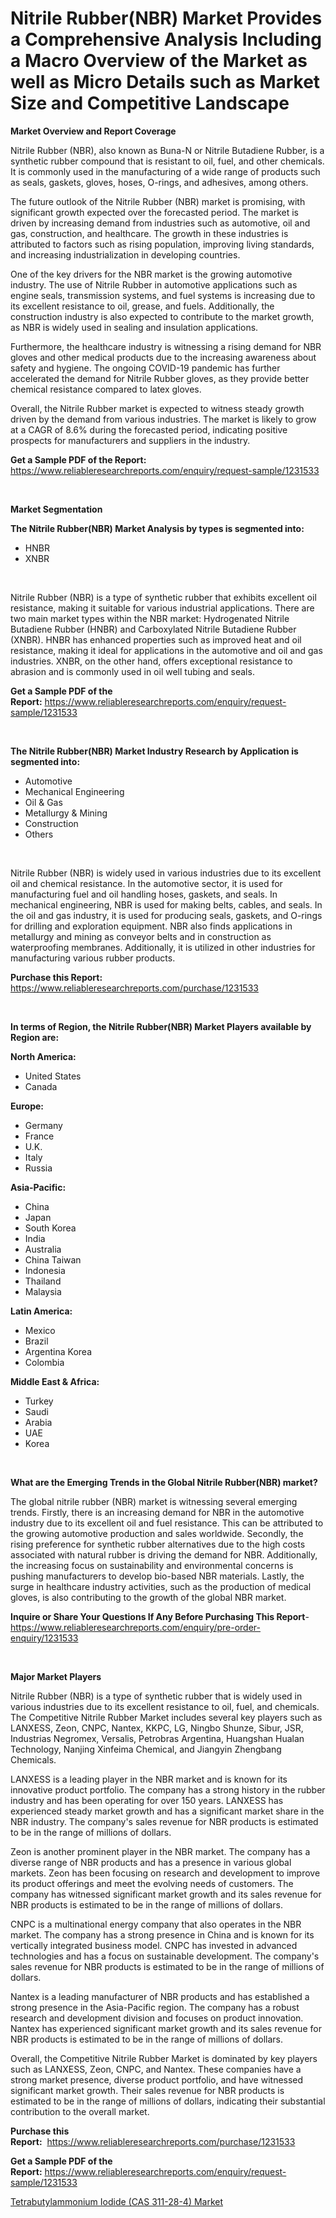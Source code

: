 <p><h1>Nitrile Rubber(NBR) Market Provides a Comprehensive Analysis Including a Macro Overview of the Market as well as Micro Details such as Market Size and Competitive Landscape</h1></p><p><strong>Market Overview and Report Coverage</strong></p>
<p><p>Nitrile Rubber (NBR), also known as Buna-N or Nitrile Butadiene Rubber, is a synthetic rubber compound that is resistant to oil, fuel, and other chemicals. It is commonly used in the manufacturing of a wide range of products such as seals, gaskets, gloves, hoses, O-rings, and adhesives, among others.</p><p>The future outlook of the Nitrile Rubber (NBR) market is promising, with significant growth expected over the forecasted period. The market is driven by increasing demand from industries such as automotive, oil and gas, construction, and healthcare. The growth in these industries is attributed to factors such as rising population, improving living standards, and increasing industrialization in developing countries.</p><p>One of the key drivers for the NBR market is the growing automotive industry. The use of Nitrile Rubber in automotive applications such as engine seals, transmission systems, and fuel systems is increasing due to its excellent resistance to oil, grease, and fuels. Additionally, the construction industry is also expected to contribute to the market growth, as NBR is widely used in sealing and insulation applications.</p><p>Furthermore, the healthcare industry is witnessing a rising demand for NBR gloves and other medical products due to the increasing awareness about safety and hygiene. The ongoing COVID-19 pandemic has further accelerated the demand for Nitrile Rubber gloves, as they provide better chemical resistance compared to latex gloves.</p><p>Overall, the Nitrile Rubber market is expected to witness steady growth driven by the demand from various industries. The market is likely to grow at a CAGR of 8.6% during the forecasted period, indicating positive prospects for manufacturers and suppliers in the industry.</p></p>
<p><strong>Get a Sample PDF of the Report:</strong> <a href="https://www.reliableresearchreports.com/enquiry/request-sample/1231533">https://www.reliableresearchreports.com/enquiry/request-sample/1231533</a></p>
<p>&nbsp;</p>
<p><strong>Market Segmentation</strong></p>
<p><strong>The Nitrile Rubber(NBR) Market Analysis by types is segmented into:</strong></p>
<p><ul><li>HNBR</li><li>XNBR</li></ul></p>
<p>&nbsp;</p>
<p><p>Nitrile Rubber (NBR) is a type of synthetic rubber that exhibits excellent oil resistance, making it suitable for various industrial applications. There are two main market types within the NBR market: Hydrogenated Nitrile Butadiene Rubber (HNBR) and Carboxylated Nitrile Butadiene Rubber (XNBR). HNBR has enhanced properties such as improved heat and oil resistance, making it ideal for applications in the automotive and oil and gas industries. XNBR, on the other hand, offers exceptional resistance to abrasion and is commonly used in oil well tubing and seals.</p></p>
<p><strong>Get a Sample PDF of the Report:</strong>&nbsp;<a href="https://www.reliableresearchreports.com/enquiry/request-sample/1231533">https://www.reliableresearchreports.com/enquiry/request-sample/1231533</a></p>
<p>&nbsp;</p>
<p><strong>The Nitrile Rubber(NBR) Market Industry Research by Application is segmented into:</strong></p>
<p><ul><li>Automotive</li><li>Mechanical Engineering</li><li>Oil & Gas</li><li>Metallurgy & Mining</li><li>Construction</li><li>Others</li></ul></p>
<p>&nbsp;</p>
<p><p>Nitrile Rubber (NBR) is widely used in various industries due to its excellent oil and chemical resistance. In the automotive sector, it is used for manufacturing fuel and oil handling hoses, gaskets, and seals. In mechanical engineering, NBR is used for making belts, cables, and seals. In the oil and gas industry, it is used for producing seals, gaskets, and O-rings for drilling and exploration equipment. NBR also finds applications in metallurgy and mining as conveyor belts and in construction as waterproofing membranes. Additionally, it is utilized in other industries for manufacturing various rubber products.</p></p>
<p><strong>Purchase this Report:</strong>&nbsp; <a href="https://www.reliableresearchreports.com/purchase/1231533">https://www.reliableresearchreports.com/purchase/1231533</a></p>
<p>&nbsp;</p>
<p><strong>In terms of Region, the Nitrile Rubber(NBR) Market Players available by Region are:</strong></p>
<p>
    <p> <strong> North America: </strong>
        <ul>
            <li>United States</li>
            <li>Canada</li>
        </ul>
        </p> 
    <p> <strong> Europe: </strong>
        <ul>
            <li>Germany</li>
            <li>France</li>
            <li>U.K.</li>
            <li>Italy</li>
            <li>Russia</li>
        </ul>
        </p> 
    <p> <strong> Asia-Pacific: </strong>
        <ul>
            <li>China</li>
            <li>Japan</li>
            <li>South Korea</li>
            <li>India</li>
            <li>Australia</li>
            <li>China Taiwan</li>
            <li>Indonesia</li>
            <li>Thailand</li>
            <li>Malaysia</li>
        </ul>
        </p> 
    <p> <strong> Latin America: </strong>
        <ul>
            <li>Mexico</li>
            <li>Brazil</li>
            <li>Argentina Korea</li>
            <li>Colombia</li>
        </ul>
        </p> 
    <p> <strong> Middle East & Africa: </strong>
        <ul>
            <li>Turkey</li>
            <li>Saudi</li>
            <li>Arabia</li>
            <li>UAE</li>
            <li>Korea</li>
        </ul>
    </p>
    </p>
<p>&nbsp;</p>
<p><strong>What are the Emerging Trends in the Global Nitrile Rubber(NBR) market?</strong></p>
<p><p>The global nitrile rubber (NBR) market is witnessing several emerging trends. Firstly, there is an increasing demand for NBR in the automotive industry due to its excellent oil and fuel resistance. This can be attributed to the growing automotive production and sales worldwide. Secondly, the rising preference for synthetic rubber alternatives due to the high costs associated with natural rubber is driving the demand for NBR. Additionally, the increasing focus on sustainability and environmental concerns is pushing manufacturers to develop bio-based NBR materials. Lastly, the surge in healthcare industry activities, such as the production of medical gloves, is also contributing to the growth of the global NBR market.</p></p>
<p><strong>Inquire or Share Your Questions If Any Before Purchasing This Report</strong>- <a href="https://www.reliableresearchreports.com/enquiry/pre-order-enquiry/1231533">https://www.reliableresearchreports.com/enquiry/pre-order-enquiry/1231533</a></p>
<p>&nbsp;</p>
<p><strong>Major Market Players</strong></p>
<p><p>Nitrile Rubber (NBR) is a type of synthetic rubber that is widely used in various industries due to its excellent resistance to oil, fuel, and chemicals. The Competitive Nitrile Rubber Market includes several key players such as LANXESS, Zeon, CNPC, Nantex, KKPC, LG, Ningbo Shunze, Sibur, JSR, Industrias Negromex, Versalis, Petrobras Argentina, Huangshan Hualan Technology, Nanjing Xinfeima Chemical, and Jiangyin Zhengbang Chemicals.</p><p>LANXESS is a leading player in the NBR market and is known for its innovative product portfolio. The company has a strong history in the rubber industry and has been operating for over 150 years. LANXESS has experienced steady market growth and has a significant market share in the NBR industry. The company's sales revenue for NBR products is estimated to be in the range of millions of dollars.</p><p>Zeon is another prominent player in the NBR market. The company has a diverse range of NBR products and has a presence in various global markets. Zeon has been focusing on research and development to improve its product offerings and meet the evolving needs of customers. The company has witnessed significant market growth and its sales revenue for NBR products is estimated to be in the range of millions of dollars.</p><p>CNPC is a multinational energy company that also operates in the NBR market. The company has a strong presence in China and is known for its vertically integrated business model. CNPC has invested in advanced technologies and has a focus on sustainable development. The company's sales revenue for NBR products is estimated to be in the range of millions of dollars.</p><p>Nantex is a leading manufacturer of NBR products and has established a strong presence in the Asia-Pacific region. The company has a robust research and development division and focuses on product innovation. Nantex has experienced significant market growth and its sales revenue for NBR products is estimated to be in the range of millions of dollars.</p><p>Overall, the Competitive Nitrile Rubber Market is dominated by key players such as LANXESS, Zeon, CNPC, and Nantex. These companies have a strong market presence, diverse product portfolio, and have witnessed significant market growth. Their sales revenue for NBR products is estimated to be in the range of millions of dollars, indicating their substantial contribution to the overall market.</p></p>
<p><strong>Purchase this Report:</strong>&nbsp;&nbsp;<a href="https://www.reliableresearchreports.com/purchase/1231533">https://www.reliableresearchreports.com/purchase/1231533</a></p>
<p></p>
<p><strong>Get a Sample PDF of the Report:</strong>&nbsp;<a href="https://www.reliableresearchreports.com/enquiry/request-sample/1231533">https://www.reliableresearchreports.com/enquiry/request-sample/1231533</a></p>
<p><p><a href="https://github.com/RoccoManning/Market-Research-Report-List-2/blob/main/tetrabutylammonium-iodide-cas-311-28-4-market.md">Tetrabutylammonium Iodide (CAS 311-28-4) Market</a></p></p>